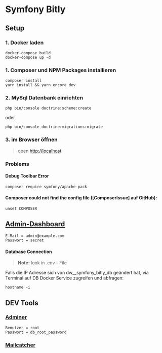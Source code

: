 # Symfony Bitly

## Setup

### 1. Docker laden

```
docker-compose build
docker-compose up -d
```

### 1. Composer und NPM Packages installieren

```
composer install
yarn install && yarn encore dev
```

### 2. MySql Datenbank einrichten

```
php bin/console doctrine:scheme:create
```

oder

```
php bin/console doctrine:migrations:migrate
```

### 3. im Browser öffnen

> open [http://localhost]

### Problems

#### Debug Toolbar Error

``
composer require symfony/apache-pack
``

#### Composer could not find the config file ([ComposerIssue] auf GitHub):

``
unset COMPOSER
``
## [Admin-Dashboard]

```
E-Mail = admin@example.com
Passwort = secret
```

#### Database Connection

> **Note:** look in .env - File

Falls die IP Adresse sich von dw__symfony_bitly_db geändert hat, 
via Terminal auf DB Docker Service zugreifen und abfragen:

``
hostname -i
``

## DEV Tools

### [Adminer]

```
Benutzer = root
Passwort = db_root_password
```

### [Mailcatcher]

[http://localhost]: <http://localhost>

[Adminer]: <http://localhost:8080>

[Mailcatcher]: <http://localhost:1080>

[Admin-Dashboard]: <http://localhost/admin>

[Trainer-Dashboard]: <http://localhost/admin>

